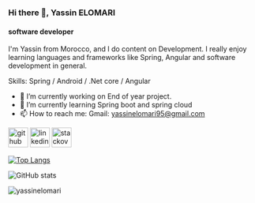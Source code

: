 ### Hi there 👋, Yassin ELOMARI
#### software developer
I'm Yassin from Morocco, and I do content on Development. I really enjoy learning languages and frameworks like Spring, Angular and software development in general.

Skills: Spring / Android / .Net core / Angular

- 🔭 I’m currently working on End of year project. 
- 🌱 I’m currently learning Spring boot and spring cloud 
- 📫 How to reach me: Gmail: yassinelomari95@gmail.com 


[<img src='https://cdn.jsdelivr.net/npm/simple-icons@3.0.1/icons/github.svg' alt='github' height='40'>](https://github.com/yassinelomari)  [<img src='https://cdn.jsdelivr.net/npm/simple-icons@3.0.1/icons/linkedin.svg' alt='linkedin' height='40'>](https://www.linkedin.com/in/yassin-elomari-46077114b/)  [<img src='https://cdn.jsdelivr.net/npm/simple-icons@3.0.1/icons/stackoverflow.svg' alt='stackoverflow' height='40'>](https://stackoverflow.com/users/9660594)  

[![Top Langs](https://github-readme-stats.vercel.app/api/top-langs/?username=yassinelomari)](https://github.com/anuraghazra/github-readme-stats)

![GitHub stats](https://github-readme-stats.vercel.app/api?username=yassinelomari&show_icons=true&count_private=true)  

<p><img align="center" src="https://github-readme-streak-stats.herokuapp.com/?user=yassinelomari&" alt="yassinelomari" /></p>

<!--
**yassinelomari/yassinelomari** is a ✨ _special_ ✨ repository because its `README.md` (this file) appears on your GitHub profile.

Here are some ideas to get you started:

- 🔭 I’m currently working on ...
- 🌱 I’m currently learning ...
- 👯 I’m looking to collaborate on ...
- 🤔 I’m looking for help with ...
- 💬 Ask me about ...
- 📫 How to reach me: ...
- 😄 Pronouns: ...
- ⚡ Fun fact: ...
-->
